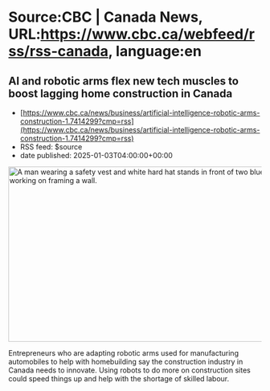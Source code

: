 # Source:CBC | Canada News, URL:https://www.cbc.ca/webfeed/rss/rss-canada, language:en

## AI and robotic arms flex new tech muscles to boost lagging home construction in Canada
 - [https://www.cbc.ca/news/business/artificial-intelligence-robotic-arms-construction-1.7414299?cmp=rss](https://www.cbc.ca/news/business/artificial-intelligence-robotic-arms-construction-1.7414299?cmp=rss)
 - RSS feed: $source
 - date published: 2025-01-03T04:00:00+00:00

<img src='https://i.cbc.ca/1.7414446.1734564451!/fileImage/httpImage/image.jpg_gen/derivatives/16x9_620/ramtin-attar.jpg' alt='A man wearing a safety vest and white hard hat stands in front of two blue robotic arms working on framing a wall. ' width='620' height='349' title='Ramtin Attar the CEO of Promise Robotics believes robotic arms and artificial intelligence will help Canada do better at meeting home building targets. '/><p>Entrepreneurs who are adapting robotic arms used for manufacturing automobiles to help with homebuilding say the construction industry in Canada needs to innovate. Using robots to do more on construction sites could speed things up and help with the shortage of skilled labour.</p>

